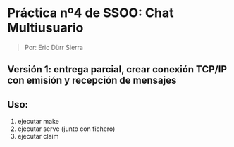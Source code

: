 # Práctica nº4 de SSOO: Chat Multiusuario

  > Por: Eric Dürr Sierra

## Versión 1: entrega parcial, crear conexión TCP/IP con emisión y recepción de mensajes



## Uso:
 1. ejecutar make
 2. ejecutar serve (junto con fichero)
 3. ejecutar claim